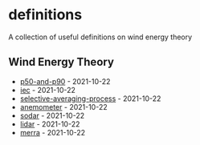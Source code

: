 # definitions

A collection of useful definitions on wind energy theory

<!-- index starts -->
## Wind Energy Theory

* [p50-and-p90](https://github.com/rdmolony/definitions/blob/main/wind-energy-theory/p50-and-p90.yaml) - 2021-10-22
* [iec](https://github.com/rdmolony/definitions/blob/main/wind-energy-theory/iec.yaml) - 2021-10-22
* [selective-averaging-process](https://github.com/rdmolony/definitions/blob/main/wind-energy-theory/selective-averaging-process.yaml) - 2021-10-22
* [anemometer](https://github.com/rdmolony/definitions/blob/main/wind-energy-theory/anemometer.yaml) - 2021-10-22
* [sodar](https://github.com/rdmolony/definitions/blob/main/wind-energy-theory/sodar.yaml) - 2021-10-22
* [lidar](https://github.com/rdmolony/definitions/blob/main/wind-energy-theory/lidar.yaml) - 2021-10-22
* [merra](https://github.com/rdmolony/definitions/blob/main/wind-energy-theory/merra.yaml) - 2021-10-22
<!-- index ends -->